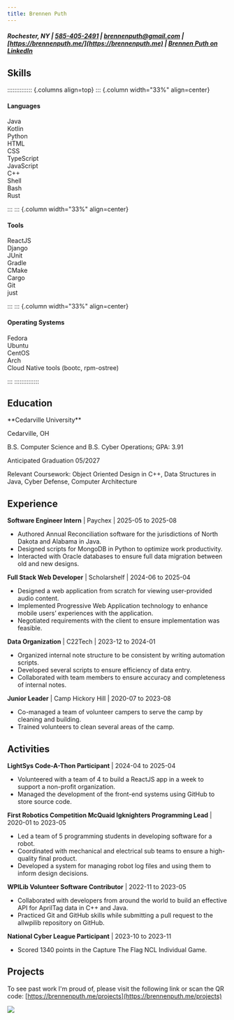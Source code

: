 ```yaml
---
title: Brennen Puth
---
```


##### Rochester, NY | [585-405-2491](tel:+5854052491) | [brennenputh@gmail.com](mailto:brennenputh@gmail.com) | [https://brennenputh.me/](https://brennenputh.me) | [Brennen Puth on LinkedIn](www.linkedin.com/in/brennen-puth-b07aa9316)

## Skills

<div id="skills">

:::::::::::::: {.columns align=top} 
::: {.column width="33%" align=center}

<div>

#### Languages

Java\
Kotlin\
Python \
HTML\
CSS\
TypeScript\
JavaScript\
C++\
Shell\
Bash\
Rust

</div>
::: 
::: {.column width="33%" align=center}
<div>

#### Tools

ReactJS\
Django\
JUnit\
Gradle\
CMake\
Cargo\
Git\
just

</div>
::: 
::: {.column width="33%" align=center}
<div>

#### Operating Systems

Fedora\
Ubuntu\
CentOS\
Arch\
Cloud Native tools (bootc, rpm-ostree)

</div>
</div>
::: 
::::::::::::::

## Education

<div class="lr-split">
<p>**Cedarville University**</p>
<p>Cedarville, OH</p>
</div>

<div class="lr-split">
<p>B.S. Computer Science and B.S. Cyber Operations; GPA: 3.91</p>
<p>Anticipated Graduation 05/2027</p>
</div>

Relevant Coursework: Object Oriented Design in C++, Data Structures in Java, Cyber Defense, Computer Architecture

## Experience

**Software Engineer Intern** | Paychex | 2025-05 to 2025-08

* Authored Annual Reconciliation software for the jurisdictions of North Dakota and Alabama in Java.
* Designed scripts for MongoDB in Python to optimize work productivity.
* Interacted with Oracle databases to ensure full data migration between old and new designs.

**Full Stack Web Developer** | Scholarshelf | 2024-06 to 2025-04

* Designed a web application from scratch for viewing user-provided audio content.
* Implemented Progressive Web Application technology to enhance mobile users’ experiences with the application.
* Negotiated requirements with the client to ensure implementation was feasible.

**Data Organization** | C22Tech | 2023-12 to 2024-01

* Organized internal note structure to be consistent by writing automation scripts.
* Developed several scripts to ensure efficiency of data entry.
* Collaborated with team members to ensure accuracy and completeness of internal notes.

**Junior Leader** | Camp Hickory Hill | 2020-07 to 2023-08

* Co-managed a team of volunteer campers to serve the camp by cleaning and building.
* Trained volunteers to clean several areas of the camp.

## Activities

**LightSys Code-A-Thon Participant** | 2024-04 to 2025-04

* Volunteered with a team of 4 to build a ReactJS app in a week to support a non-profit organization.
* Managed the development of the front-end systems using GitHub to store source code.

**First Robotics Competition McQuaid Igknighters Programming Lead** | 2020-01 to 2023-05

* Led a team of 5 programming students in developing software for a robot.
* Coordinated with mechanical and electrical sub teams to ensure a high-quality final product.
* Developed a system for managing robot log files and using them to inform design decisions.

**WPILib Volunteer Software Contributor** | 2022-11 to 2023-05

* Collaborated with developers from around the world to build an effective API for AprilTag data in C++ and Java.
* Practiced Git and GitHub skills while submitting a pull request to the allwpilib repository on GitHub.

**National Cyber League Participant** | 2023-10 to 2023-11

* Scored 1340 points in the Capture The Flag NCL Individual Game.

<div id="projects">

<div id="projects-text">

## Projects

To see past work I'm proud of, please visit the following link or scan the QR code: [https://brennenputh.me/projects](https://brennenputh.me/projects)

</div>

![](./projects.png)

</div>
